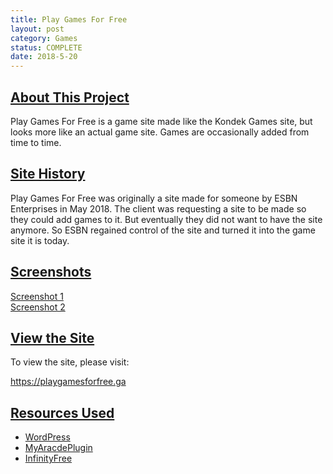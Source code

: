 ```yaml
---
title: Play Games For Free
layout: post
category: Games
status: COMPLETE
date: 2018-5-20
---
```



## <u>About This Project</u>

Play Games For Free is a game site made like the Kondek Games site, but looks more like an actual game site.  Games are occasionally added from time to time.

## <u>Site History</u>

Play Games For Free was originally a site made for someone by ESBN Enterprises in May 2018.  The client was requesting a site to be made so they could add games to it.  But eventually they did not want to have the site anymore.  So ESBN regained control of the site and turned it into the game site it is today.


## <u>Screenshots</u>

<a target="_blank" href="https://www.bradykondek.ga/pics/pg1.png">Screenshot 1</a>
<br>
<a target="_blank" href="https://www.bradykondek.ga/pics/pg2.png">Screenshot 2</a>


## <u>View the Site</u>

To view the site, please visit:

<a target="_blank" href="https://playgamesforfree.ga">https://playgamesforfree.ga</a>

## <u>Resources Used</u>

<ul>
  <li><a target="_blank" href="https://wordpress.org">WordPress</a></li>
  <li><a target="_blank" href="https://myarcadeplugin.com">MyAracdePlugin</a></li>
  <li><a target="_blank" href="https://infinityfree.net">InfinityFree</a></li>
</ul>
